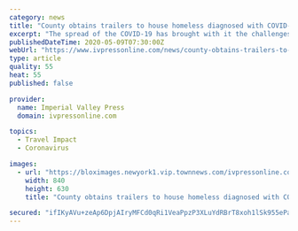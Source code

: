 ```yaml
---
category: news
title: "County obtains trailers to house homeless diagnosed with COVID-19"
excerpt: "The spread of the COVID-19 has brought with it the challenges of trying to keep Valley residents safe. The challenge is amplified when it comes to addressing the needs"
publishedDateTime: 2020-05-09T07:30:00Z
webUrl: "https://www.ivpressonline.com/news/county-obtains-trailers-to-house-homeless-diagnosed-with-covid-19/article_696500ec-91a8-11ea-9227-67b2f3f20c4f.html"
type: article
quality: 55
heat: 55
published: false

provider:
  name: Imperial Valley Press
  domain: ivpressonline.com

topics:
  - Travel Impact
  - Coronavirus

images:
  - url: "https://bloximages.newyork1.vip.townnews.com/ivpressonline.com/content/tncms/assets/v3/editorial/9/7b/97b2a67a-91a8-11ea-86cb-9bf1d05892ba/5eb62963330d9.image.jpg?resize=840%2C630"
    width: 840
    height: 630
    title: "County obtains trailers to house homeless diagnosed with COVID-19"

secured: "ifIKyAVu+zeAp6DpjAIryMFCd0qRi1VeaPpzP3XLuYdRBrT8xoh1lSk955ePa/gIuu3BsxDawKOwc+7/bAoQtKQ1qsd97DzrTYQBG8/gqmyXuFeQVurf7/+Cnv6riDzzHtsPHu2I03OAGsKAINRgQUgzDriG0IpolPck0A9ZS6YMk3W8uUaoLaWXadhI8EJkvKcKxKYkxzGgwj4VkuZcfEuBmvt2f9U+4MoingGLfmINQZRZ/SSCh2tvfFUrj0NwcXEocQzInHRVap3acdoOHgsaZs3VlGSAgsQtvVIwOrpYDXSmUB2joU42WXRbULsL;3d3d4qrG0JkRvtusy+9lAg=="
---
```


